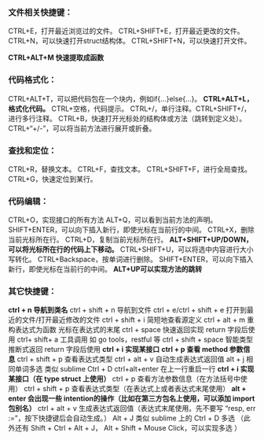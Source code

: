 ### 文件相关快捷键：

CTRL+E，打开最近浏览过的文件。
CTRL+SHIFT+E，打开最近更改的文件。
CTRL+N，可以快速打开struct结构体。
CTRL+SHIFT+N，可以快速打开文件。

**CTRL+ALT+M 快速提取成函数**



### 代码格式化：
CTRL+ALT+T，可以把代码包在一个块内，例如if{…}else{…}。
**CTRL+ALT+L，格式化代码。**
CTRL+空格，代码提示。
CTRL+/，单行注释。CTRL+SHIFT+/，进行多行注释。
CTRL+B，快速打开光标处的结构体或方法（跳转到定义处）。
CTRL+“+/-”，可以将当前方法进行展开或折叠。

### 查找和定位：

CTRL+R，替换文本。
CTRL+F，查找文本。
CTRL+SHIFT+F，进行全局查找。
CTRL+G，快速定位到某行。



### 代码编辑：

CTRL+O，实现接口的所有方法
ALT+Q，可以看到当前方法的声明。
SHIFT+ENTER，可以向下插入新行，即使光标在当前行的中间。
CTRL+X，删除当前光标所在行。
CTRL+D，复制当前光标所在行。
**ALT+SHIFT+UP/DOWN，可以将光标所在行的代码上下移动。**
CTRL+SHIFT+U，可以将选中内容进行大小写转化。
CTRL+Backspace，按单词进行删除。
SHIFT+ENTER，可以向下插入新行，即使光标在当前行的中间。
**ALT+UP可以实现方法的跳转**

### 其它快捷键：

**ctrl + n 导航到类名**
ctrl + shift + n 导航到文件
ctrl + e/ctrl + shift + e 打开到最近的文件/打开最近修改的文件
ctrl + shift + i 简短地查看源定义
ctrl + alt + m 重构表达式为函数 光标在表达式的末尾
ctrl + space 快速返回实现 return 字段后使用
ctrl+ shift+ a 工具调用 如 go tools，restful 等
ctrl + shift + space 智能类型推断式返回 return 字段后使用
**ctrl + i 实现某接口**
**ctrl + p 查看 method 参数信息**
ctrl + shift + p 查看表达式类型
ctrl + alt + v 自动生成表达式返回值
alt + j 相同单词多选 类似 sublime Ctrl + D
ctrl+alt+enter 在上一行重启一行
**ctrl + i 实现某接口（在 type struct 上使用）**
ctrl + p 查看方法参数信息（在方法括号中使用）
ctrl + shift + p 查看表达式类型（在表达式上或者表达式末尾使用）
**alt + enter 会出现一些 intention的操作（比如在第三方包名上使用，可以添加 import 包别名）**
ctrl + alt + v 生成表达式返回值（表达式末尾使用。先不要写 “resp, err :=”，按下快捷键后会自动生成。）
Alt + J 类似 sublime 上的 Ctrl + D 多选 （此外还有 Shift + Ctrl + Alt + J， Alt + Shift + Mouse Click，可以实现多选 ）

